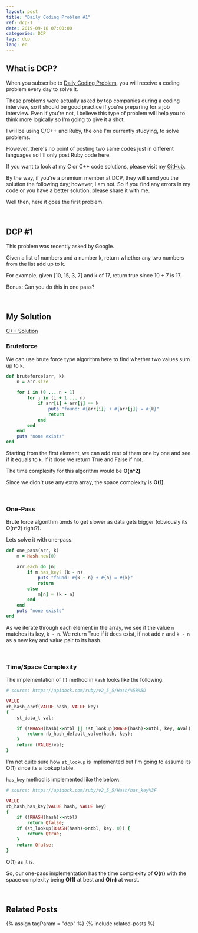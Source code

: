 ```yaml
---
layout: post
title: "Daily Coding Problem #1"
ref: dcp-1
date: 2019-09-18 07:00:00
categories: DCP
tags: dcp
lang: en
---
```


## **What is DCP?**
When you subscribe to [Daily Coding Problem](https://www.dailycodingproblem.com), you will receive a coding problem every day to
solve it. 

These problems were actually asked by top companies during a coding interview, so it should be good practice if you're
preparing for a job interview. Even if you're not, I believe this type of problem will help you to think more logically so
I'm going to give it a shot.

I will be using C/C++ and Ruby, the one I'm currently studying, to solve problems.

However, there's no point of posting two same codes just in different languages so I'll only post Ruby code here.

If you want to look at my C or C++ code solutions, please visit my [GitHub](https://github.com/muicode/DCP).

By the way, if you're a premium member at DCP, they will send you the solution the following day; however, I am not. 
So if you find any errors in my code or you have a better solution, please share it with me.

Well then, here it goes the first problem.

<br>

## **DCP #1**  <a id="dcp1"></a>
This problem was recently asked by Google.

Given a list of numbers and a number k, return whether any two numbers from the list add up to k.

For example, given [10, 15, 3, 7] and k of 17, return true since 10 + 7 is 17.

Bonus: Can you do this in one pass?

<br>

## **My Solution**
[C++ Solution](https://github.com/muicode/DCP/blob/master/problem1/dcp1.cpp)

### **Bruteforce**

We can use brute force type algorithm here to find whether two values sum up to `k`.

```ruby
def bruteforce(arr, k)
    n = arr.size

    for i in (0 ... n - 1)
        for j in (i + 1 ... n)
            if arr[i] + arr[j] == k
                puts "found: #{arr[i]} + #{arr[j]} = #{k}"
                return
            end
        end
    end
    puts "none exists"
end
```

Starting from the first element, we can add rest of them one by one and see if it equals to `k`.
If it dose we return True and False if not.

The time complexity for this algorithm would be **O(n^2)**.

Since we didn't use any extra array, the space complexity is **O(1)**.

<br>

### **One-Pass**

Brute force algorithm tends to get slower as data gets bigger (obviously its O(n^2) right?).

Lets solve it with one-pass.

```ruby
def one_pass(arr, k)
    m = Hash.new(0)

    arr.each do |n|
        if m.has_key? (k - n)
            puts "found: #{k - n} + #{n} = #{k}"
            return
        else
            m[n] = (k - n)
        end
    end
    puts "none exists"
end
```

As we iterate through each element in the array, we see if the value `n` matches its key, `k - n`.
We return True if it does exist, if not add `n` and `k - n` as a new key and value pair to its hash.

<br>

### **Time/Space Complexity**
The implementation of `[]` method in `Hash` looks like the following:

```ruby
# source: https://apidock.com/ruby/v2_5_5/Hash/%5B%5D

VALUE
rb_hash_aref(VALUE hash, VALUE key)
{
    st_data_t val;

    if (!RHASH(hash)->ntbl || !st_lookup(RHASH(hash)->ntbl, key, &val)) {
        return rb_hash_default_value(hash, key);
    }
    return (VALUE)val;
}
```

I'm not quite sure how `st_lookup` is implemented but I'm going to assume its O(1) since its a lookup table.

`has_key` method is implemented like the below:

```ruby
# source: https://apidock.com/ruby/v2_5_5/Hash/has_key%3F

VALUE
rb_hash_has_key(VALUE hash, VALUE key)
{
    if (!RHASH(hash)->ntbl)
        return Qfalse;
    if (st_lookup(RHASH(hash)->ntbl, key, 0)) {
        return Qtrue;
    }
    return Qfalse;
}
```

O(1) as it is.

So, our one-pass implementation has the time complexity of **O(n)** with the space complexity being **O(1)** at best and **O(n)** at worst.

<br>

## **Related Posts** <a id="related"></a>
{% assign tagParam = "dcp" %}
{% include related-posts %}
